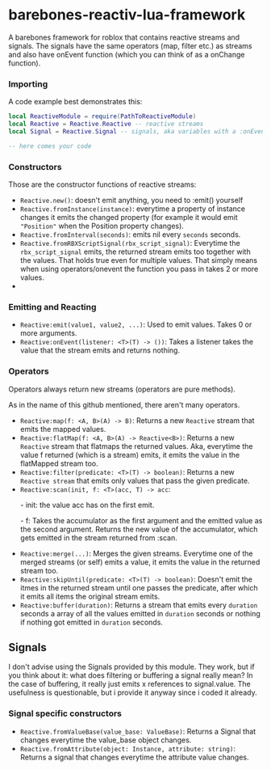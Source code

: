 # barebones-reactiv-lua-framework
A barebones framework for roblox that contains reactive streams and signals. The signals have the same operators (map, filter etc.) as streams and also have onEvent function (which you can think of as a onChange function).

### Importing
A code example best demonstrates this:

```lua
local ReactiveModule = require(PathToReactiveModule)
local Reactive = Reactive.Reactive -- reactive streams
local Signal = Reactive.Signal -- signals, aka variables with a :onEvent function to react to changes

-- here comes your code
```

### Constructors
Those are the constructor functions of reactive streams:
- `Reactive.new()`: doesn't emit anything, you need to :emit() yourself
- `Reactive.fromInstance(instance)`: everytime a property of instance changes it emits the changed property (for                                        example it would emit `"Position"` when the Position property changes).
- `Reactive.fromInterval(seconds)`: emits nil every `seconds` seconds.
- `Reactive.fromRBXScriptSignal(rbx_script_signal)`: Everytime the `rbx_script_signal` emits, the returned stream emits too together with the values. That holds true even for multiple values. That simply means when using operators/onevent the function you pass in takes 2 or more values.
- 

### Emitting and Reacting
- `Reactive:emit(value1, value2, ...)`: Used to emit values. Takes 0 or more arguments.
- `Reactive:onEvent(listener: <T>(T) -> ())`: Takes a listener takes the value that the stream emits and returns nothing.

### Operators
Operators always return new streams (operators are pure methods).

As in the name of this github mentioned, there aren't many operators.
- `Reactive:map(f: <A, B>(A) -> B)`: Returns a new `Reactive` stream that emits the mapped values.
- `Reactive:flatMap(f: <A, B>(A) -> Reactive<B>)`: Returns a new `Reactive` stream that flatmaps the returned values. Aka, everytime the value f returned (which is a stream) emits, it emits the value in the flatMapped stream too.
- `Reactive:filter(predicate: <T>(T) -> boolean)`: Returns a new `Reactive stream` that emits only values that pass the given predicate.
- `Reactive:scan(init, f: <T>(acc, T) -> acc`: <p> - init: the value acc has on the first emit. <p> - f: Takes the accumulator as the first argument and the emitted value as the second argument. Returns the new value of the accumulator, which gets emitted in the stream returned from :scan.
- `Reactive:merge(...)`: Merges the given streams. Everytime one of the merged streams (or self) emits a value, it emits the value in the returned stream too.
- `Reactive:skipUntil(predicate: <T>(T) -> boolean)`: Doesn't emit the itmes in the returned stream until one passes the predicate, after which it emits all items the original stream emits.
- `Reactive:buffer(duration)`: Returns a stream that emits every `duration` seconds a array of all the values emitted in `duration` seconds or nothing if nothing got emitted in `duration` seconds.

## Signals
I don't advise using the Signals provided by this module. They work, but if you think about it: what does filtering or buffering a signal really mean? In the case of buffering, it really just emits x references to signal.value. The usefulness is questionable, but i provide it anyway since i coded it already.

### Signal specific constructors
- `Reactive.fromValueBase(value_base: ValueBase)`: Returns a Signal that changes everytime the value_base object changes.
- `Reactive.fromAttribute(object: Instance, attribute: string)`: Returns a signal that changes everytime the attribute value changes.
